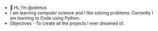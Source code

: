 - 👋 Hi, I’m @ceimos
- I am learning computer science and I like solving problems. Currently I am learning to Code using Python.
- Objectives - To create all the projects I ever dreamed of. 
